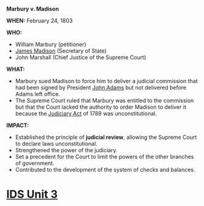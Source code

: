 **Marbury v. Madison**

**WHEN:** February 24, 1803

**WHO:**
* William Marbury (petitioner)
* [James Madison](./../James-Madison/) (Secretary of State)
* John Marshall (Chief Justice of the Supreme Court)

**WHAT:**

* Marbury sued Madison to force him to deliver a judicial commission that had been signed by President [John Adams](./../John-Adams/) but not delivered before Adams left office.
* The Supreme Court ruled that Marbury was entitled to the commission but that the Court lacked the authority to order Madison to deliver it because the [Judiciary Act](./../Judiciary-Act/) of 1789 was unconstitutional.

**IMPACT:**

* Established the principle of **judicial review**, allowing the Supreme Court to declare laws unconstitutional.
* Strengthened the power of the judiciary.
* Set a precedent for the Court to limit the powers of the other branches of government.
* Contributed to the development of the system of checks and balances.
# [IDS Unit 3](./../IDS-Unit-3/)